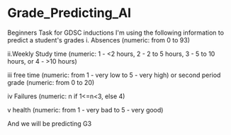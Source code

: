 # Grade_Predicting_AI
Beginners Task for GDSC inductions
I'm using the following information to predict a student's grades
i. Absences (numeric: from 0 to 93)

ii.Weekly Study time (numeric: 1 - <2 hours, 2 - 2 to 5 hours, 3 - 5 to 10 hours, or 4 - >10 hours)

iii free time (numeric: from 1 - very low to 5 - very high) or
second period grade (numeric: from 0 to 20)

iv Failures (numeric: n if 1<=n<3, else 4)

v health (numeric: from 1 - very bad to 5 - very good)

And we will be predicting G3